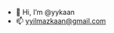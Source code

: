 - 👋 Hi, I’m @yykaan
- 📫 yyilmazkaan@gmail.com

<!---
yykaan/yykaan is a ✨ special ✨ repository because its `README.md` (this file) appears on your GitHub profile.
You can click the Preview link to take a look at your changes.
--->
